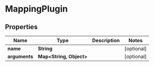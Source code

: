 
# MappingPlugin

## Properties
Name | Type | Description | Notes
------------ | ------------- | ------------- | -------------
**name** | **String** |  |  [optional]
**arguments** | **Map&lt;String, Object&gt;** |  |  [optional]



